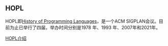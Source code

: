 HOPL
---
HOPL即[History of Programming Languages](https://dl.acm.org/conference/hopl)，是一个ACM SIGPLAN会议。目前为止已举行了四届，举办时间分别是1978 年、1993 年、2007年和2021年。

[HOPL介绍](https://www.panjianning.com/hopl/)
